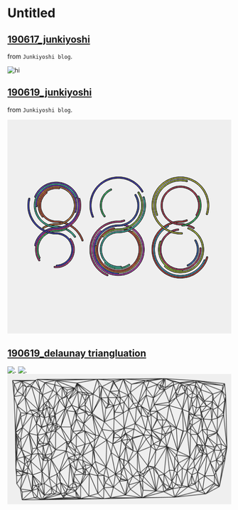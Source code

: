 # Untitled

## [190617_junkiyoshi](190617_junkiyoshi/Readme.md)
from `Junkiyoshi blog`.  

![hi](190617_junkiyoshi/190617_junkiyoshi.gif)

## [190619_junkiyoshi](190619_junkiyoshi/Readme.md)
from `Junkiyoshi blog`.  

![hi](190619_junkiyoshi/190619_junkiyoshi.gif)

## [190619_delaunay triangluation](190619_d190619_delaunayTriangulation/Readme.md)

![.](190619_delaunayTriangulation/190619_delaunay_triangulation.gif)
![.](190619_delaunayTriangulation/190619_delaunay_triangulation2.gif)
![.](190619_delaunayTriangulation/캡처.PNG)